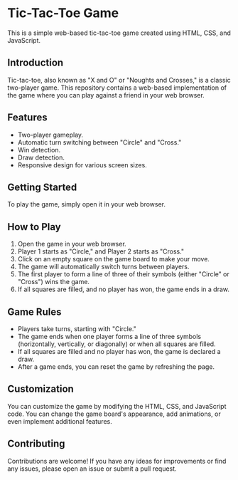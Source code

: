 # Tic-Tac-Toe Game

This is a simple web-based tic-tac-toe game created using HTML, CSS, and JavaScript.

## Introduction

Tic-tac-toe, also known as "X and O" or "Noughts and Crosses," is a classic two-player game. This repository contains a web-based implementation of the game where you can play against a friend in your web browser.

## Features

- Two-player gameplay.
- Automatic turn switching between "Circle" and "Cross."
- Win detection.
- Draw detection.
- Responsive design for various screen sizes.

## Getting Started

To play the game, simply open it in your web browser.

## How to Play

1. Open the game in your web browser.
2. Player 1 starts as "Circle," and Player 2 starts as "Cross."
3. Click on an empty square on the game board to make your move.
4. The game will automatically switch turns between players.
5. The first player to form a line of three of their symbols (either "Circle" or "Cross") wins the game.
6. If all squares are filled, and no player has won, the game ends in a draw.

## Game Rules

- Players take turns, starting with "Circle."
- The game ends when one player forms a line of three symbols (horizontally, vertically, or diagonally) or when all squares are filled.
- If all squares are filled and no player has won, the game is declared a draw.
- After a game ends, you can reset the game by refreshing the page.

## Customization

You can customize the game by modifying the HTML, CSS, and JavaScript code. You can change the game board's appearance, add animations, or even implement additional features.

## Contributing

Contributions are welcome! If you have any ideas for improvements or find any issues, please open an issue or submit a pull request.

